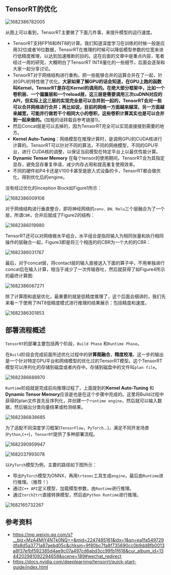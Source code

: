 ## TensorRT的优化

![1682386782005](C:\Users\宋伟清\AppData\Roaming\Typora\typora-user-images\1682386782005.png)

从图上可以看到，TensorRT主要做了下面几件事，来提升模型的运行速度。

- TensorRT支持FP16和INT8的计算。我们知道深度学习在训练的时候一般是应用32位或者16位数据，TensorRT在推理的时候可以降低模型参数的位宽来进行低精度推理，以达到加速推断的目的。这在后面的文章中是重点内容，笔者经过一周的研究，大概明白了TensorRT INT8量化的一些细节，后面会逐渐和大家一起分享讨论。
- TensorRT对于网络结构进行重构，把一些能够合并的运算合并在了一起，针对GPU的特性做了优化。**大家如果了解GPU的话会知道，在GPU上跑的函数叫Kernel，TensorRT是存在Kernel的调用的。在绝大部分框架中，比如一个卷积层、一个偏置层和一个reload层，这三层是需要调用三次cuDNN对应的API，但实际上这三层的实现完全是可以合并到一起的，TensorRT会对一些可以合并网络进行合并；再比如说，目前的网络一方面越来越深，另一方面越来越宽，可能并行做若干个相同大小的卷积，这些卷积计算其实也是可以合并到一起来做的。**(加粗的话转载自参考链接1)。
- 然后Concat层是可以去掉的，因为TensorRT完全可以实现直接接到需要的地方。
- **Kernel Auto-Tuning**：网络模型在推理计算时，是调用GPU的CUDA核进行计算的。TensorRT可以针对不同的算法，不同的网络模型，不同的GPU平台，进行 CUDA核的调整，以保证当前模型在特定平台上以最优性能计算。
- **Dynamic Tensor Memory** 在每个tensor的使用期间，TensorRT会为其指定显存，避免显存重复申请，减少内存占用和提高重复使用效率。
- 不同的硬件如P4卡还是V100卡甚至是嵌入式设备的卡，TensorRT都会做优化，得到优化后的engine。

没有经过优化的Inception Block如Figure1所示：

![1682386009108](C:\Users\宋伟清\AppData\Roaming\Typora\typora-user-images\1682386009108.png)

对于网络结构进行垂直整合，即将神经网络的`conv、BN、Relu`三个层融合为了一个层，所谓`CBR`，合并后就成了Figure2的结构：

![1682386019980](C:\Users\宋伟清\AppData\Roaming\Typora\typora-user-images\1682386019980.png)

TensorRT还可以对网络做水平组合，水平组合是指将输入为相同张量和执行相同操作的层融合一起，Figure3即是将三个相连的的CBR为一个大的的CBR：

![1682386031767](C:\Users\宋伟清\AppData\Roaming\Typora\typora-user-images\1682386031767.png)

最后，对于concat层，将contact层的输入直接送入下面的算子中，不用单独进行concat后在输入计算，相当于减少了一次传输吞吐，然后就获得了如Figure4所示的最终计算图:

![1682386067271](C:\Users\宋伟清\AppData\Roaming\Typora\typora-user-images\1682386067271.png)

除了计算图和底层优化，最重要的就是低精度推理了，这个后面会细讲的，我们先来看一下使用了INT8低精度模式进行推理的结果展示：包括精度和速度。

![1682386301853](C:\Users\宋伟清\AppData\Roaming\Typora\typora-user-images\1682386301853.png)



## 部署流程概述

`TensorRT`的部署主要包括两个阶段，`Build Phase` 和`Runtime Phase`。

在`Build`阶段会完成前面所述优化过程中的**计算图融合**，**精度校准**。这一步的输出是一个针对特定GPU平台和网络模型的优化过的TensorRT模型。这个TensorRT模型可以序列化的存储到磁盘或者内存中。存储到磁盘中的文件叫`plan file`。

![1682386688970](C:\Users\宋伟清\AppData\Roaming\Typora\typora-user-images\1682386688970.png)

`Runtime`阶段就是完成前向推理过程了，上面提到的**Kernel Auto-Tuning** 和 **Dynamic Tensor Memory**应该是也是在这个步骤中完成的。这里将Build过程中获得的plan文件首先反序列化，并创建一个`runtime engine`，然后就可以输入数据，然后输出分类向量结果或检测结果。

![1682386838685](C:\Users\宋伟清\AppData\Roaming\Typora\typora-user-images\1682386838685.png)

为了适配不同深度学习框架(`TensorFlow`，`PyTorch`...)，满足不同开发场景(`Python`,`C++`)，`TensorRT`提供了多种部署流程。

![1682390959947](C:\Users\宋伟清\AppData\Roaming\Typora\typora-user-images\1682390959947.png)

![1682037993078](C:\Users\宋伟清\AppData\Roaming\Typora\typora-user-images\1682037993078.png)

以`PyTorch`模型为例，主要的路径如下图所示：

- 导出`PyTorch`模型为ONNX，再用`trtexec`工具生成`engine`，最后由`Runtime`进行推理。（推荐！）
- 通过`C++ API`定义模型，加载模型参数，由`Runtime`进行推理。
- 通过`torch2trt`直接转换模型，然后由`Python Runtime`进行推理。

![1682165732267](C:\Users\宋伟清\AppData\Roaming\Typora\typora-user-images\1682165732267.png)



## 参考资料

- https://mp.weixin.qq.com/s?__biz=MzA4MjY4NTk0NQ==&mid=2247485161&idx=1&sn=ea1fa549729dfa8d5a3771a87aebd05c&chksm=9f80bc7fa8f735690cc0b9dd8fb0013a8f37efbf592385d4ae9c07a497cd6abd3cc99fb1f618&cur_album_id=1344202981092294658&scene=189#wechat_redirect
- https://docs.nvidia.com/deeplearning/tensorrt/quick-start-guide/index.html